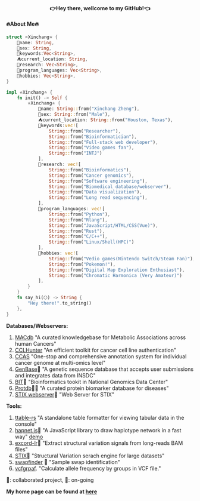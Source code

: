 <h4 align="center">
  👉Hey there, wellcome to my GitHub!👈
</h4>

<h4>🔥About Me🔥</h4>


```rust
struct ⭐Xinchang⭐ { 
    🍕name: String,
    👦sex: String,
    🍎keywords:Vec<String>,
    ⛺current_location: String,
    💼research: Vec<String>,
    🌴program_languages: Vec<String>,
    🎅hobbies: Vec<String>,
}

impl ⭐Xinchang⭐ {
    fn init() -> Self {
        ⭐Xinchang⭐ {
            🍕name: String::from("Xinchang Zheng"),
            👦sex: String::from("Male"),
            ⛺current_location: String::from("Houston, Texas"),
            🍎keywords:vec![
                String::from("Researcher"),
                String::from("Bioinformatician"),
                String::from("Full-stack web developer"),
                String::from("Video games fan"),
                String::from("INTJ")
            ],
            💼research: vec![
                String::from("Bioinformatics"),
                String::from("Cancer genomics"),
                String::from("Software engineering"),
                String::from("Biomedical database/webserver"),
                String::from("Data visualization"),
                String::from("Long read sequencing"),
            ],
            🌴program_languages: vec![
                String::from("Python"),
                String::from("Rlang"),
                String::from("JavaScript/HTML/CSS(Vue)"),
                String::from("Rust"),
                String::from("C/C++"),
                String::from("Linux/Shell(HPC)")
            ],
            🎅hobbies: vec![
                String::from("Vedio games(Nintendo Switch/Steam Fan)"),
                String::from("Pokemon!"),
                String::from("Digital Map Exploration Enthusiast"),
                String::from("Chromatic Harmonica (Very Amateur)")
            ],
        }
    }
    fn say_hi(🌕) -> String {
        "Hey there!".to_string()
    },
}
```

**Databases/Webservers:**

1.  [MACdb](https://ngdc.cncb.ac.cn/macdb/) "A curated knowledgebase for Metabolic Associations across human Cancers"
2.  [CCLHunter](https://ngdc.cncb.ac.cn/cclhunter/home) "An efficient toolkit for cancer cell line authentication"
3.  [CCAS](https://ngdc.cncb.ac.cn/ccas/#/) "One-stop and comprehensive annotation system for individual cancer genome at multi-omics level"
4.  [GenBase](https://ngdc.cncb.ac.cn/genbase/?lang=en)🍄 "A genetic sequence database that accepts user submissions and integrates data from INSDC"
5.  [BIT](https://ngdc.cncb.ac.cn/bit/)🍄 "Bioinformatics tookit in National Genomics Data Center"
6.  [Protdb](https://zhengxinchang.github.io/protdb/)🍄🌵 "A curated protein biomarker database for diseases"
7.  [STIX webserver](https://zhengxinchang.github.io/stix/)🍄 "Web Server for STIX"

**Tools:**

1.  [ttable-rs](https://github.com/zhengxinchang/ttable-rs) "A standalone table formatter for viewing tabular data in the console"
2.  [hapnet.js](https://github.com/zhengxinchang/hapnet.js)🌵 "A JavaScript library to draw haplotype network in a fast way" [demo](https://zhengxinchang.github.io/hapnetjs/dist/index.html)
3.  [excord-lr](https://github.com/zhengxinchang/excord-lr)🌵 "Extract structural variation signals from long-reads BAM files"
4.  [STIX](https://github.com/zhengxinchang/stix)🍄 "Structural Variation serach engine for large datasets"
5.  [swapfinder](https://github.com/zhengxinchang/swapfinder) 🌵 "Sample swap identification"
6.  [vcfgrpaf](https://github.com/zhengxinchang/vcfgrpaf). "Calculate allele frequency by groups in VCF file."

🍄: collaborated project, 🌵: on-going

**My home page can be found at [here](https://zhengxinchang.github.io/book/index.html)**
